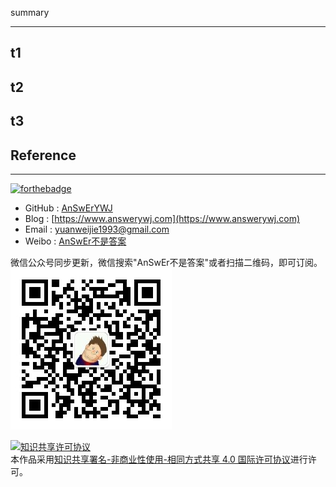summary

------
<!--more-->

## t1
## t2
## t3

## Reference

------
[![forthebadge](http://forthebadge.com/images/badges/ages-20-30.svg)](http://forthebadge.com)
- GitHub : [AnSwErYWJ](https://github.com/AnSwErYWJ)
- Blog : [https://www.answerywj.com](https://www.answerywj.com)
- Email : [yuanweijie1993@gmail.com](https://mail.google.com)
- Weibo : [AnSwEr不是答案](https://weibo.com/1783591593)

微信公众号同步更新，微信搜索"AnSwEr不是答案"或者扫描二维码，即可订阅。  
![WeChat：](wechat_public_qdode.png)

<a rel="license" href="http://creativecommons.org/licenses/by-nc-sa/4.0/"><img alt="知识共享许可协议" style="border-width:0" src="https://i.creativecommons.org/l/by-nc-sa/4.0/88x31.png" /></a><br />本作品采用<a rel="license" href="http://creativecommons.org/licenses/by-nc-sa/4.0/">知识共享署名-非商业性使用-相同方式共享 4.0 国际许可协议</a>进行许可。
